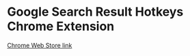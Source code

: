# Google Search Result Hotkeys Chrome Extension
[Chrome Web Store link](https://chrome.google.com/webstore/detail/google-search-result-hotk/klgbcckheikhkhmklfbdbnhkmmpbmjce)
